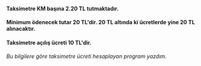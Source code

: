 
#### Taksimetre KM başına 2.20 TL tutmaktadır.
#### Minimum ödenecek tutar 20 TL'dir. 20 TL altında ki ücretlerde yine 20 TL alınacaktır.
#### Taksimetre açılış ücreti 10 TL'dir.

###### Bu bilgilere göre taksimetre ücreti hesaplayan program yazdım.
